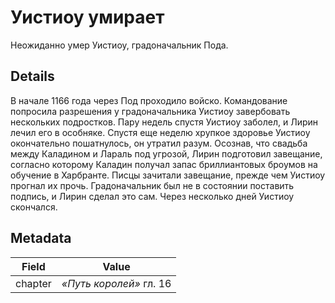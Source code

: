 # Уистиоу умирает
Неожиданно умер Уистиоу, градоначальник Пода.

## Details
В начале 1166 года через Под проходило войско. Командование попросила разрешения у градоначальника Уистиоу завербовать нескольких подростков. Пару недель спустя Уистиоу заболел, и Лирин лечил его в особняке. Спустя еще неделю хрупкое здоровье Уистиоу окончательно пошатнулось, он утратил разум. Осознав, что свадьба между Каладином и Лараль под угрозой, Лирин подготовил завещание, согласно которому Каладин получал запас бриллиантовых броумов на обучение в Харбранте. Писцы зачитали завещание, прежде чем Уистиоу прогнал их прочь. Градоначальник был не в состоянии поставить подпись, и Лирин сделал это сам. Через несколько дней Уистиоу скончался.

## Metadata
| Field | Value |
| ----- | ----- |
| chapter | *«Путь королей»* гл. 16 |
